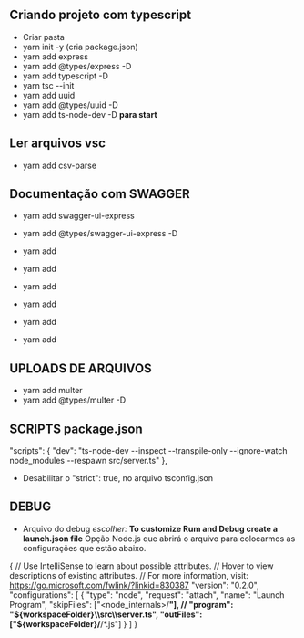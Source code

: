 ## Criando projeto com typescript

- Criar pasta
- yarn init -y (cria package.json)
- yarn add express
- yarn add @types/express -D
- yarn add typescript -D
- yarn tsc --init
- yarn add uuid
- yarn add @types/uuid -D
- yarn add ts-node-dev -D **para start**
## Ler arquivos vsc
- yarn add csv-parse   
## Documentação com SWAGGER
- yarn add swagger-ui-express
- yarn add @types/swagger-ui-express -D

- yarn add 
- yarn add 
- yarn add 
- yarn add 
- yarn add 
- yarn add 

## UPLOADS DE ARQUIVOS

- yarn add multer
- yarn add @types/multer -D

## SCRIPTS package.json

"scripts": {
    "dev": "ts-node-dev --inspect --transpile-only --ignore-watch node_modules --respawn src/server.ts"
  },

- Desabilitar o "strict": true, no arquivo tsconfig.json

## DEBUG
- Arquivo do debug *escolher:* **To customize Rum and Debug create a launch.json file**
Opção Node.js que abrirá o arquivo para colocarmos as configurações que estão abaixo.

{
  // Use IntelliSense to learn about possible attributes.
  // Hover to view descriptions of existing attributes.
  // For more information, visit: https://go.microsoft.com/fwlink/?linkid=830387
  "version": "0.2.0",
  "configurations": [
    {
      "type": "node",
      "request": "attach",
      "name": "Launch Program",
      "skipFiles": ["<node_internals>/**"],
      // "program": "${workspaceFolder}\\src\\server.ts",
      "outFiles": ["${workspaceFolder}/**/*.js"]
    }
  ]
}





<!-- - yarn tsc para inicializar 
- Ir na no arquivo tsconfig.json procurar a linha "outDir": "./", e criar a pasta dist "outDir": "./dist",
- node dist/server.js **para startar o back-end**
- Para não ter que rodar o yarn tsc e depois o node dist/server.js após uma alteração -->
